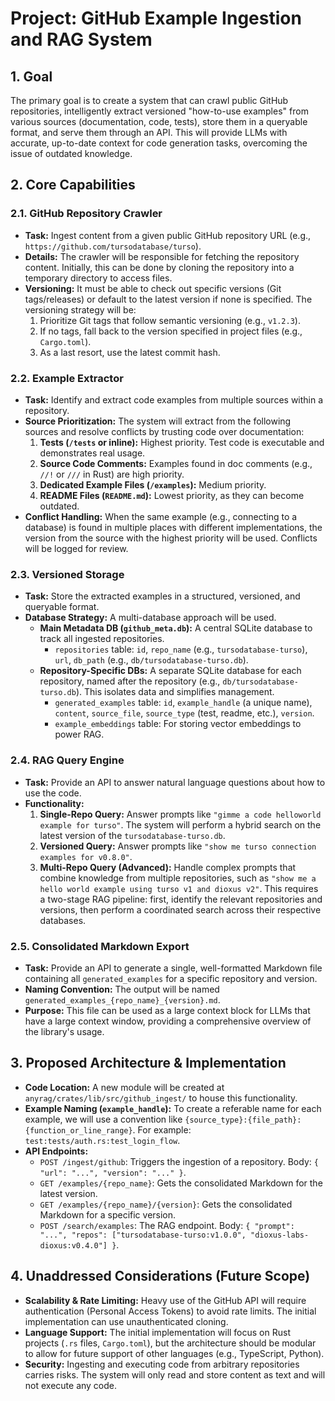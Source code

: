 # Project: GitHub Example Ingestion and RAG System

## 1. Goal

The primary goal is to create a system that can crawl public GitHub repositories, intelligently extract versioned "how-to-use examples" from various sources (documentation, code, tests), store them in a queryable format, and serve them through an API. This will provide LLMs with accurate, up-to-date context for code generation tasks, overcoming the issue of outdated knowledge.

## 2. Core Capabilities

### 2.1. GitHub Repository Crawler
- **Task:** Ingest content from a given public GitHub repository URL (e.g., `https://github.com/tursodatabase/turso`).
- **Details:** The crawler will be responsible for fetching the repository content. Initially, this can be done by cloning the repository into a temporary directory to access files.
- **Versioning:** It must be able to check out specific versions (Git tags/releases) or default to the latest version if none is specified. The versioning strategy will be:
    1.  Prioritize Git tags that follow semantic versioning (e.g., `v1.2.3`).
    2.  If no tags, fall back to the version specified in project files (e.g., `Cargo.toml`).
    3.  As a last resort, use the latest commit hash.

### 2.2. Example Extractor
- **Task:** Identify and extract code examples from multiple sources within a repository.
- **Source Prioritization:** The system will extract from the following sources and resolve conflicts by trusting code over documentation:
    1.  **Tests (`/tests` or inline):** Highest priority. Test code is executable and demonstrates real usage.
    2.  **Source Code Comments:** Examples found in doc comments (e.g., `//!` or `///` in Rust) are high priority.
    3.  **Dedicated Example Files (`/examples`):** Medium priority.
    4.  **README Files (`README.md`):** Lowest priority, as they can become outdated.
- **Conflict Handling:** When the same example (e.g., connecting to a database) is found in multiple places with different implementations, the version from the source with the highest priority will be used. Conflicts will be logged for review.

### 2.3. Versioned Storage
- **Task:** Store the extracted examples in a structured, versioned, and queryable format.
- **Database Strategy:** A multi-database approach will be used.
    -   **Main Metadata DB (`github_meta.db`):** A central SQLite database to track all ingested repositories.
        -   `repositories` table: `id`, `repo_name` (e.g., `tursodatabase-turso`), `url`, `db_path` (e.g., `db/tursodatabase-turso.db`).
    -   **Repository-Specific DBs:** A separate SQLite database for each repository, named after the repository (e.g., `db/tursodatabase-turso.db`). This isolates data and simplifies management.
        -   `generated_examples` table: `id`, `example_handle` (a unique name), `content`, `source_file`, `source_type` (test, readme, etc.), `version`.
        -   `example_embeddings` table: For storing vector embeddings to power RAG.

### 2.4. RAG Query Engine
- **Task:** Provide an API to answer natural language questions about how to use the code.
- **Functionality:**
    1.  **Single-Repo Query:** Answer prompts like `"gimme a code helloworld example for turso"`. The system will perform a hybrid search on the latest version of the `tursodatabase-turso.db`.
    2.  **Versioned Query:** Answer prompts like `"show me turso connection examples for v0.8.0"`.
    3.  **Multi-Repo Query (Advanced):** Handle complex prompts that combine knowledge from multiple repositories, such as `"show me a hello world example using turso v1 and dioxus v2"`. This requires a two-stage RAG pipeline: first, identify the relevant repositories and versions, then perform a coordinated search across their respective databases.

### 2.5. Consolidated Markdown Export
- **Task:** Provide an API to generate a single, well-formatted Markdown file containing all `generated_examples` for a specific repository and version.
- **Naming Convention:** The output will be named `generated_examples_{repo_name}_{version}.md`.
- **Purpose:** This file can be used as a large context block for LLMs that have a large context window, providing a comprehensive overview of the library's usage.

## 3. Proposed Architecture & Implementation

- **Code Location:** A new module will be created at `anyrag/crates/lib/src/github_ingest/` to house this functionality.
- **Example Naming (`example_handle`):** To create a referable name for each example, we will use a convention like `{source_type}:{file_path}:{function_or_line_range}`. For example: `test:tests/auth.rs:test_login_flow`.
- **API Endpoints:**
    -   `POST /ingest/github`: Triggers the ingestion of a repository. Body: `{ "url": "...", "version": "..." }`.
    -   `GET /examples/{repo_name}`: Gets the consolidated Markdown for the latest version.
    -   `GET /examples/{repo_name}/{version}`: Gets the consolidated Markdown for a specific version.
    -   `POST /search/examples`: The RAG endpoint. Body: `{ "prompt": "...", "repos": ["tursodatabase-turso:v1.0.0", "dioxus-labs-dioxus:v0.4.0"] }`.

## 4. Unaddressed Considerations (Future Scope)

- **Scalability & Rate Limiting:** Heavy use of the GitHub API will require authentication (Personal Access Tokens) to avoid rate limits. The initial implementation can use unauthenticated cloning.
- **Language Support:** The initial implementation will focus on Rust projects (`.rs` files, `Cargo.toml`), but the architecture should be modular to allow for future support of other languages (e.g., TypeScript, Python).
- **Security:** Ingesting and executing code from arbitrary repositories carries risks. The system will only read and store content as text and will not execute any code.